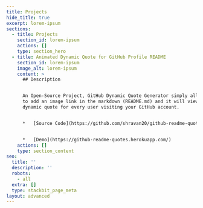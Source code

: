 ```yaml
---
title: Projects
hide_title: true
excerpt: lorem-ipsum
sections:
  - title: Projects
    section_id: lorem-ipsum
    actions: []
    type: section_hero
  - title: Animated Dynamic Quote for GitHub Profile README
    section_id: lorem-ipsum
    image_alt: lorem-ipsum
    content: >
      ## Description


      An Open-Source Project, GitHub Dynamic Quote Generator simply allows you
      to add an image link in the markdown (README.md) and it will view you a
      dynamic quote for every user visiting your GitHub account.


      *   [Source Code](https://github.com/shravan20/github-readme-quotes)


      *   [Demo](https://github-readme-quotes.herokuapp.com/)
    actions: []
    type: section_content
seo:
  title: ''
  description: ''
  robots:
    - all
  extra: []
  type: stackbit_page_meta
layout: advanced
---
```

